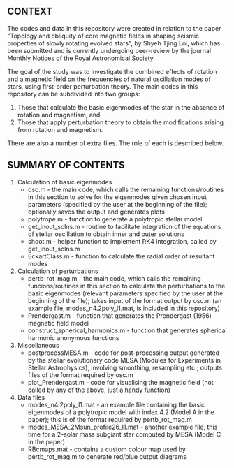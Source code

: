 CONTEXT
--------------------
The codes and data in this repository were created in relation to the paper "Topology and obliquity of core magnetic fields in shaping seismic properties of slowly rotating evolved stars", by Shyeh Tjing Loi, which has been submitted and is currently undergoing peer-review by the journal Monthly Notices of the Royal Astronomical Society.

The goal of the study was to investigate the combined effects of rotation and a magnetic field on the frequencies of natural oscillation modes of stars, using first-order perturbation theory. The main codes in this repository can be subdivided into two groups:
1. Those that calculate the basic eigenmodes of the star in the absence of rotation and magnetism, and
2. Those that apply perturbation theory to obtain the modifications arising from rotation and magnetism.

There are also a number of extra files. The role of each is described below.

SUMMARY OF CONTENTS
--------------------
1. Calculation of basic eigenmodes
    * osc.m - the main code, which calls the remaining functions/routines in this section to solve for the eigenmodes given chosen input parameters (specified by the user at the beginning of the file); optionally saves the output and generates plots
    * polytrope.m - function to generate a polytropic stellar model
    * get_inout_solns.m - routine to facilitate integration of the equations of stellar oscillation to obtain inner and outer solutions
    * shoot.m - helper function to implement RK4 integration, called by get_inout_solns.m
    * EckartClass.m - function to calculate the radial order of resultant modes
2. Calculation of perturbations 
    * pertb_rot_mag.m - the main code, which calls the remaining funcions/routines in this section to calculate the perturbations to the basic eigenmodes (relevant parameters specified by the user at the beginning of the file); takes input of the format output by osc.m (an example file, modes_n4.2poly_l1.mat, is included in this repository)
    * Prendergast.m - function that generates the Prendergast (1956) magnetic field model
    * construct_spherical_harmonics.m - function that generates spherical harmonic anonymous functions
3. Miscellaneous
    * postprocessMESA.m - code for post-processing output generated by the stellar evolutionary code MESA (Modules for Experiments in Stellar Astrophysics), involving smoothing, resampling etc.; outputs files of the format required by osc.m
    * plot_Prendergast.m - code for visualising the magnetic field (not called by any of the above, just a handy function)
4. Data files
    * modes_n4.2poly_l1.mat - an example file containing the basic eigenmodes of a polytropic model with index 4.2 (Model A in the paper); this is of the format required by pertb_rot_mag.m
    * modes_MESA_2Msun_profile26_l1.mat - another example file, this time for a 2-solar mass subgiant star computed by MESA (Model C in the paper)
    * RBcmaps.mat - contains a custom colour map used by pertb_rot_mag.m to generate red/blue output diagrams
